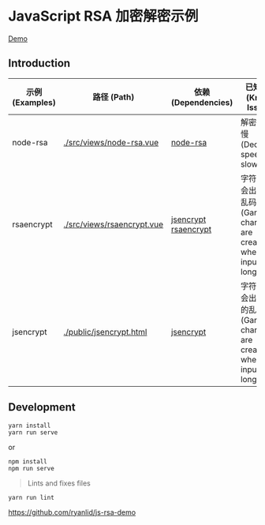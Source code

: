 # JavaScript RSA 加密解密示例


[Demo](https://js-rsa.funs.app/)

## Introduction

| 示例 (Examples) | 路径 (Path) | 依赖 (Dependencies) | 已知问题 (Known Issues) |
| --- | --- | --- | --- |
|node-rsa|[./src/views/node-rsa.vue](./src/views/node-rsa.vue)|[node-rsa](https://github.com/rzcoder/node-rsa)|解密速度较慢 (Decyption speed is slow)|
|rsaencrypt|[./src/views/rsaencrypt.vue](./src/views/rsaencrypt.vue)|[jsencrypt](https://github.com/travist/jsencrypt) [rsaencrypt](https://github.com/lsqswl/rsaencrypt)|字符较长时会出现 null 乱码 (Garbled charecters are created when input is long)|
|jsencrypt|[./public/jsencrypt.html](./public/jsencrypt.html)|[jsencrypt](https://github.com/travist/jsencrypt)|字符较长时会出现奇怪的乱码 (Garbled charecters are created when input is long)|

## Development

```
yarn install
yarn run serve
```

or

```
npm install
npm run serve
```

> Lints and fixes files

```
yarn run lint
```

https://github.com/ryanlid/js-rsa-demo
